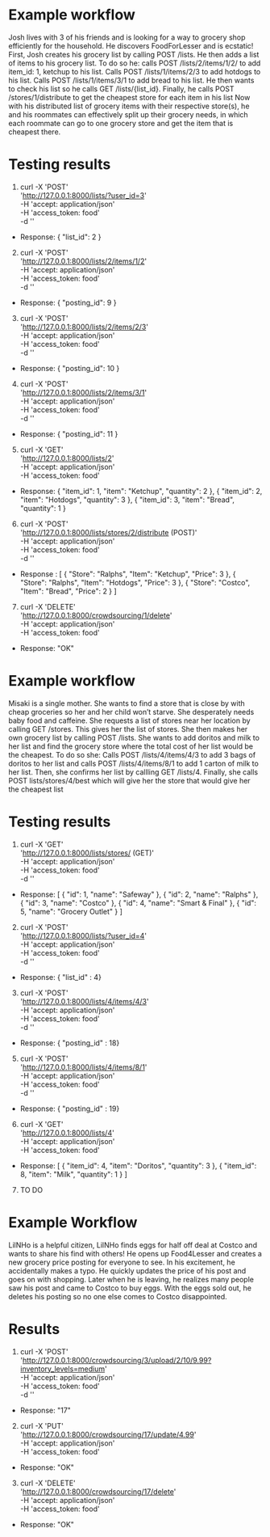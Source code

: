 # Example workflow
Josh lives with 3 of his friends and is looking for a way to grocery shop efficiently for the household. He discovers FoodForLesser and is ecstatic! First, Josh creates his grocery list by calling POST /lists. He then adds a list of items to his grocery list. To do so he: calls POST /lists/2/items/1/2/ to add item_id: 1, ketchup to his list. Calls POST /lists/1/items/2/3 to add hotdogs to his list. Calls POST /lists/1/items/3/1 to add bread to his list. He then wants to check his list so he calls GET /lists/{list_id}. Finally, he calls POST /stores/1/distribute to get the cheapest store for each item in his list Now with his distributed list of grocery items with their respective store(s), he and his roommates can effectively split up their grocery needs, in which each roommate can go to one grocery store and get the item that is cheapest there.

# Testing results
1. curl -X 'POST' \
  'http://127.0.0.1:8000/lists/?user_id=3' \
  -H 'accept: application/json' \
  -H 'access_token: food' \
  -d ''
- Response: { "list_id": 2 }
 
2. curl -X 'POST' \
  'http://127.0.0.1:8000/lists/2/items/1/2' \
  -H 'accept: application/json' \
  -H 'access_token: food' \
  -d ''
- Response: { "posting_id": 9 }

3. curl -X 'POST' \
  'http://127.0.0.1:8000/lists/2/items/2/3' \
  -H 'accept: application/json' \
  -H 'access_token: food' \
  -d ''
- Response: { "posting_id": 10 }

4. curl -X 'POST' \
  'http://127.0.0.1:8000/lists/2/items/3/1' \
  -H 'accept: application/json' \
  -H 'access_token: food' \
  -d ''
- Response: { "posting_id": 11 }

5. curl -X 'GET' \
  'http://127.0.0.1:8000/lists/2' \
  -H 'accept: application/json' \
  -H 'access_token: food'  
- Response: {
    "item_id": 1,
    "item": "Ketchup",
    "quantity": 2
  },
  {
    "item_id": 2,
    "item": "Hotdogs",
    "quantity": 3
  },
  {
    "item_id": 3,
    "item": "Bread",
    "quantity": 1
  }

6. curl -X 'POST' \
  'http://127.0.0.1:8000/lists/stores/2/distribute (POST)' \
  -H 'accept: application/json' \
  -H 'access_token: food' \
  -d ''
- Response : [
  {
    "Store": "Ralphs",
    "Item": "Ketchup",
    "Price": 3
  },
  {
    "Store": "Ralphs",
    "Item": "Hotdogs",
    "Price": 3
  },
  {
    "Store": "Costco",
    "Item": "Bread",
    "Price": 2
  }
]

7. curl -X 'DELETE' \
  'http://127.0.0.1:8000/crowdsourcing/1/delete' \
  -H 'accept: application/json' \
  -H 'access_token: food'
- Response: "OK"

# Example workflow
Misaki is a single mother. She wants to find a store that is close by with cheap groceries so her and her child won’t starve. She desperately needs baby food and caffeine. She requests a list of stores near her location by calling GET /stores. This gives her the list of stores. She then makes her own grocery list by calling POST /lists. She wants to add doritos and milk to her list and find the grocery store where the total cost of her list would be the cheapest. To do so she: Calls POST /lists/4/items/4/3 to add 3 bags of doritos to her list and calls POST /lists/4/items/8/1 to add 1 carton of milk to her list. Then, she confirms her list by callling GET /lists/4. Finally, she calls POST lists/stores/4/best which will give her the store that would give her the cheapest list

# Testing results
1. curl -X 'GET' \
  'http://127.0.0.1:8000/lists/stores/ (GET)' \
  -H 'accept: application/json' \
  -H 'access_token: food' \
  -d ''
- Response: [
  {
    "id": 1,
    "name": "Safeway"
  },
  {
    "id": 2,
    "name": "Ralphs"
  },
  {
    "id": 3,
    "name": "Costco"
  },
  {
    "id": 4,
    "name": "Smart & Final"
  },
  {
    "id": 5,
    "name": "Grocery Outlet"
  }
] 

2. curl -X 'POST' \
  'http://127.0.0.1:8000/lists/?user_id=4' \
  -H 'accept: application/json' \
  -H 'access_token: food' \
  -d ''
- Response: { "list_id" : 4}

3. curl -X 'POST' \
  'http://127.0.0.1:8000/lists/4/items/4/3' \
  -H 'accept: application/json' \
  -H 'access_token: food' \
  -d ''
- Response: { "posting_id" : 18}


5. curl -X 'POST' \
  'http://127.0.0.1:8000/lists/4/items/8/1' \
  -H 'accept: application/json' \
  -H 'access_token: food' \
  -d ''
- Response: { "posting_id" : 19}

6. curl -X 'GET' \
  'http://127.0.0.1:8000/lists/4' \
  -H 'accept: application/json' \
  -H 'access_token: food'
- Response: [
  {
    "item_id": 4,
    "item": "Doritos",
    "quantity": 3
  },
  {
    "item_id": 8,
    "item": "Milk",
    "quantity": 1
  }
] 

7. TO DO

# Example Workflow

LilNHo is a helpful citizen,  LilNHo finds eggs for half off deal at Costco and wants to share his find with others! He opens up Food4Lesser and creates a new grocery price posting for everyone to see. In his excitement, he accidentally makes a typo. He quickly updates the price of his post and goes on with shopping. Later when he is leaving, he realizes many people saw his post and came to Costco to buy eggs. With the eggs sold out, he deletes his posting so no one else comes to Costco disappointed.  

# Results
1. curl -X 'POST' \
  'http://127.0.0.1:8000/crowdsourcing/3/upload/2/10/9.99?inventory_levels=medium' \
  -H 'accept: application/json' \
  -H 'access_token: food' \
  -d ''
- Response: "17"

2. curl -X 'PUT' \
  'http://127.0.0.1:8000/crowdsourcing/17/update/4.99' \
  -H 'accept: application/json' \
  -H 'access_token: food'
- Response: "OK"

3. curl -X 'DELETE' \
  'http://127.0.0.1:8000/crowdsourcing/17/delete' \
  -H 'accept: application/json' \
  -H 'access_token: food'
- Response: "OK"
